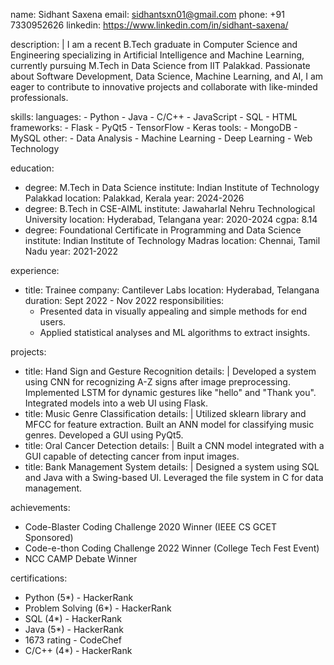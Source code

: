 name: Sidhant Saxena
email: sidhantsxn01@gmail.com
phone: +91 7330952626
linkedin: https://www.linkedin.com/in/sidhant-saxena/

description: |
  I am a recent B.Tech graduate in Computer Science and Engineering specializing in Artificial Intelligence 
  and Machine Learning, currently pursuing M.Tech in Data Science from IIT Palakkad. Passionate about 
  Software Development, Data Science, Machine Learning, and AI, I am eager to contribute to innovative 
  projects and collaborate with like-minded professionals.

skills:
  languages:
    - Python
    - Java
    - C/C++
    - JavaScript
    - SQL
    - HTML
  frameworks:
    - Flask
    - PyQt5
    - TensorFlow
    - Keras
  tools:
    - MongoDB
    - MySQL
  other:
    - Data Analysis
    - Machine Learning
    - Deep Learning
    - Web Technology

education:
  - degree: M.Tech in Data Science
    institute: Indian Institute of Technology Palakkad
    location: Palakkad, Kerala
    year: 2024-2026
  - degree: B.Tech in CSE-AIML
    institute: Jawaharlal Nehru Technological University
    location: Hyderabad, Telangana
    year: 2020-2024
    cgpa: 8.14
  - degree: Foundational Certificate in Programming and Data Science
    institute: Indian Institute of Technology Madras
    location: Chennai, Tamil Nadu
    year: 2021-2022

experience:
  - title: Trainee
    company: Cantilever Labs
    location: Hyderabad, Telangana
    duration: Sept 2022 - Nov 2022
    responsibilities:
      - Presented data in visually appealing and simple methods for end users.
      - Applied statistical analyses and ML algorithms to extract insights.

projects:
  - title: Hand Sign and Gesture Recognition
    details: |
      Developed a system using CNN for recognizing A-Z signs after image preprocessing.
      Implemented LSTM for dynamic gestures like "hello" and "Thank you".
      Integrated models into a web UI using Flask.
  - title: Music Genre Classification
    details: |
      Utilized sklearn library and MFCC for feature extraction.
      Built an ANN model for classifying music genres.
      Developed a GUI using PyQt5.
  - title: Oral Cancer Detection
    details: |
      Built a CNN model integrated with a GUI capable of detecting cancer from input images.
  - title: Bank Management System
    details: |
      Designed a system using SQL and Java with a Swing-based UI.
      Leveraged the file system in C for data management.

achievements:
  - Code-Blaster Coding Challenge 2020 Winner (IEEE CS GCET Sponsored)
  - Code-e-thon Coding Challenge 2022 Winner (College Tech Fest Event)
  - NCC CAMP Debate Winner

certifications:
  - Python (5*) - HackerRank
  - Problem Solving (6*) - HackerRank
  - SQL (4*) - HackerRank
  - Java (5*) - HackerRank
  - 1673 rating - CodeChef 
  - C/C++ (4*) - HackerRank

